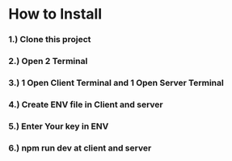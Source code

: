 # How to Install

### 1.) Clone this project
### 2.) Open 2 Terminal
### 3.) 1 Open Client Terminal and 1 Open Server Terminal
### 4.) Create ENV file in Client and server
### 5.) Enter Your key in ENV
### 6.) npm run dev at client and server